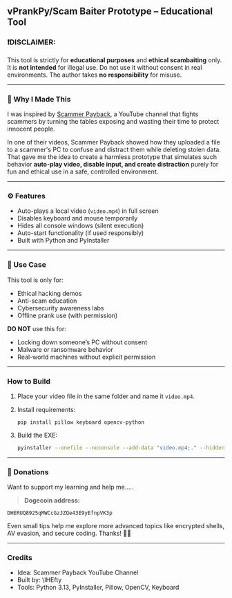 ## vPrankPy/Scam Baiter Prototype – Educational Tool

### ❗️DISCLAIMER:

This tool is strictly for **educational purposes** and **ethical scambaiting** only. It is **not intended** for illegal use. Do not use it without consent in real environments. The author takes **no responsibility** for misuse.

---

### 📌 Why I Made This

I was inspired by [Scammer Payback](https://www.youtube.com/c/ScammerPayback), a YouTube channel that fights scammers by turning the tables exposing and wasting their time to protect innocent people.

In one of their videos, Scammer Payback showed how they uploaded a file to a scammer's PC to confuse and distract them while deleting stolen data. That gave me the idea to create a harmless prototype that simulates such behavior **auto-play video, disable input, and create distraction** purely for fun and ethical use in a safe, controlled environment.

---

### ⚙️ Features

* Auto-plays a local video (`video.mp4`) in full screen
* Disables keyboard and mouse temporarily
* Hides all console windows (silent execution)
* Auto-start functionality (if used responsibly)
* Built with Python and PyInstaller

---

### 🧪 Use Case

This tool is only for:

* Ethical hacking demos
* Anti-scam education
* Cybersecurity awareness labs
* Offline prank use (with permission)

**DO NOT** use this for:

* Locking down someone’s PC without consent
* Malware or ransomware behavior
* Real-world machines without explicit permission

---

### How to Build

1. Place your video file in the same folder and name it `video.mp4`.
2. Install requirements:

   ```
   pip install pillow keyboard opencv-python
   ```
3. Build the EXE:

   ```bash
   pyinstaller --onefile --noconsole --add-data "video.mp4;." --hidden-import PIL --hidden-import PIL.Image --hidden-import PIL.ImageTk main.py
   ```

---
### 💸 Donations

Want to support my learning and help me.....

> **Dogecoin address:**

```
DHERUQ8925qMWCcGzJZQe43E9yEfnpVK3p
```

Even small tips help me explore more advanced topics like encrypted shells, AV evasion, and secure coding. Thanks! 🚀🐶

---
### Credits

* Idea: Scammer Payback YouTube Channel
* Built by: \IHEfty
* Tools: Python 3.13, PyInstaller, Pillow, OpenCV, Keyboard
